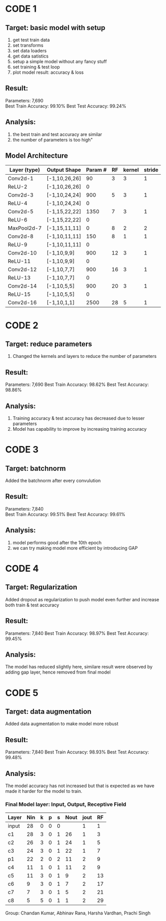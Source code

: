 # CODE 1
## Target: basic model with setup	
1. get test train data
2. set transforms
3. set data loaders
4. get data satistics
5. setup a simple model without any fancy stuff
6. set training & test loop
7. plot model result: accuracy & loss
## Result:
Parameters: 7,690	
Best Train Accuracy: 99.10%	
Best Test Accuracy: 99.24%	
## Analysis: 
1. the best train and test accuracy are similar 
2. the number of parameters is too high"
## Model Architecture
Layer (type)|Output Shape|Param #|RF|kernel|stride|
------|------|------|------|------|------|
Conv2d-1|[-1,10,26,26]|90|3|3|1|
ReLU-2|[-1,10,26,26]|0||||0
Conv2d-3|[-1,10,24,24]|900|5|3|1|
ReLU-4|[-1,10,24,24]|0||||0
Conv2d-5|[-1,15,22,22]|1350|7|3|1|
ReLU-6|[-1,15,22,22]|0||||1
MaxPool2d-7|[-1,15,11,11]|0|8|2|2|0
Conv2d-8|[-1,10,11,11]|150|8|1|1|
ReLU-9|[-1,10,11,11]|0||||0
Conv2d-10|[-1,10,9,9]|900|12|3|1|
ReLU-11|[-1,10,9,9]|0||||0
Conv2d-12|[-1,10,7,7]|900|16|3|1|
ReLU-13|[-1,10,7,7]|0||||0
Conv2d-14|[-1,10,5,5]|900|20|3|1|
ReLU-15|[-1,10,5,5]|0||||0
Conv2d-16|[-1,10,1,1]|2500|28|5|1|


# CODE 2
## Target: reduce parameters
1. Changed the kernels and layers to reduce the number of parameters
## Result:
Parameters: 7,690
Best Train Accuracy: 98.62%
Best Test Accuracy: 98.86%
## Analysis:
1. Training accuracy & test accuracy has decreased due to lesser parameters 
2. Model has capability to improve by increasing training accuracy

# CODE 3 
## Target: batchnorm	
Added the batchnorm after every convulution
## Result:
Parameters: 7,840	
Best Train Accuracy: 99.51%
Best Test Accuracy: 99.61%
## Analysis:
1. model performs good after the 10th epoch
2. we can try making model more efficient by introducing GAP

# CODE 4
## Target: Regularization 
Added dropout as regularization to push model even further and increase both train & test accuracy
## Result:
Parameters: 7,840
Best Train Accuracy: 98.97%
Best Test Accuracy: 99.45%
## Analysis: 
The model has reduced slightly here,
similare result were observed by adding gap layer, hence removed from final model

# CODE 5
## Target: data augmentation	
Added data augmentation to make model more robust			
## Result:
Parameters: 7,840
Best Train Accuracy: 98.93%
Best Test Accuracy: 99.48%
## Analysis:
The model accuracy has not increased but that is expected as we have made it harder for the model to train.


### Final Model layer: Input, Output, Receptive Field
                    
Layer	| Nin |	k	| p | s |	Nout | jout |	RF
----- |-----|---|---|---|----- |----- |---
input|	28|	0|	0|	0|	|	1|	1|
c1|	28|	3|	0|	1|	26|	1|	3|
c2|	26|	3|	0|	1|	24|	1|	5|
c3|	24|	3|	0|	1|	22|	1|	7|
p1|	22|	2|	0|	2|	11|	2|	9|
c4|	11|	1|	0|	1|	11|	2|	9|
c5|	11|	3|	0|	1|	9|	2|	13|
c6|	9|	3|	0|	1|	7|	2|	17|
c7|	7|	3|	0|	1|	5|	2|	21|
c8|	5|	5|	0|	1|	1|	2|	29|

Group:
Chandan Kumar,
Abhinav Rana,
Harsha Vardhan,
Prachi Singh
